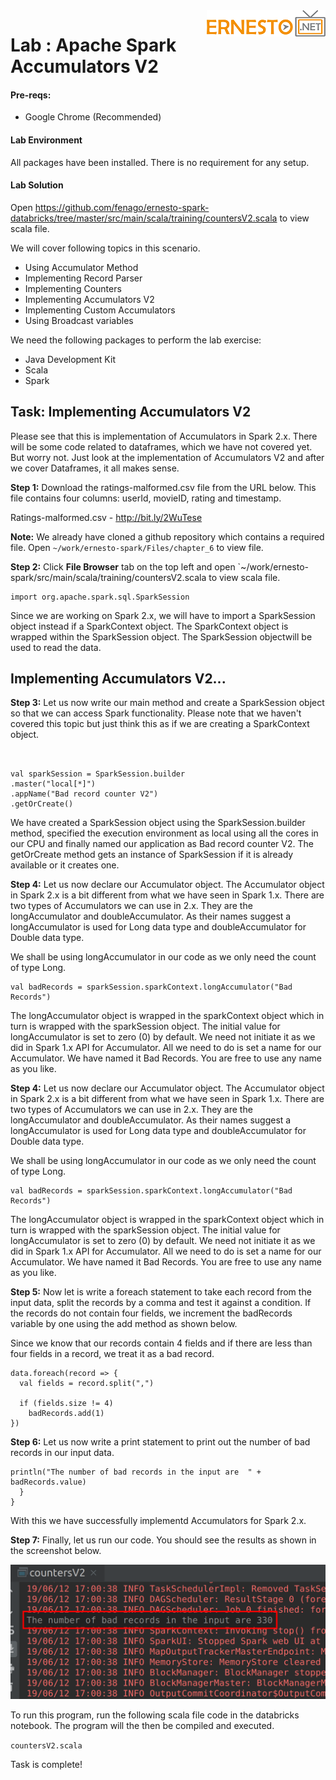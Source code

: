 <img align="right" src="./logo-small.png">

# Lab : Apache Spark Accumulators V2

#### Pre-reqs:
- Google Chrome (Recommended)

#### Lab Environment
All packages have been installed. There is no requirement for any setup.


#### Lab Solution
Open https://github.com/fenago/ernesto-spark-databricks/tree/master/src/main/scala/training/countersV2.scala to view scala file.



We will cover following topics in this scenario.
- Using Accumulator Method
- Implementing Record Parser
- Implementing Counters
- Implementing Accumulators V2
- Implementing Custom Accumulators
- Using Broadcast variables

We need the following packages to perform the lab exercise: 
- Java Development Kit
- Scala
- Spark



## Task: Implementing Accumulators V2

Please see that this is implementation of Accumulators in Spark 2.x. There will be some code related to dataframes, which we have not covered yet. But worry not. Just look at the implementation of Accumulators V2 and after we cover Dataframes, it all makes sense. 

**Step 1:** Download the ratings-malformed.csv file from the URL below. This file contains four columns: userId, movieID, rating and timestamp.

Ratings-malformed.csv - http://bit.ly/2WuTese

**Note:** We already have cloned a github repository which contains a required file. Open `~/work/ernesto-spark/Files/chapter_6` to view file.


**Step 2:** Click **File Browser** tab on the top left and open `~/work/ernesto-spark/src/main/scala/training/countersV2.scala to view scala file.

```
import org.apache.spark.sql.SparkSession
```

Since we are working on Spark 2.x, we will have to import a SparkSession object instead if a SparkContext object. The SparkContext object is wrapped within the SparkSession object. The SparkSession objectwill be used to read the data.

 ## Implementing Accumulators V2...



**Step 3:** Let us now write our main method and create a SparkSession object so that we can access Spark functionality. Please note that we haven't covered this topic but just think this as if we are creating a SparkContext object.

```


val sparkSession = SparkSession.builder
.master("local[*]")
.appName("Bad record counter V2")
.getOrCreate()
```

We have created a SparkSession object using the SparkSession.builder method, specified the execution environment as local using all the cores in our CPU and finally named our application as Bad record counter V2. The getOrCreate method gets an instance of SparkSession if it is already available or it creates one.

 

**Step 4:** Let us now declare our Accumulator object. The Accumulator object in Spark 2.x is a bit different from what we have seen in Spark 1.x. There are two types of Accumulators we can use in 2.x. They are the longAccumulator and doubleAccumulator. As their names suggest a longAccumulator is used for Long data type and doubleAccumulator for Double data type. 

We shall be using longAccumulator in our code as we only need the count of type Long. 

```
val badRecords = sparkSession.sparkContext.longAccumulator("Bad Records")
```

The longAccumulator object is wrapped in the sparkContext object which in turn is wrapped with the sparkSession object. The initial value for longAccumulator is set to zero (0) by default. We need not initiate it as we did in Spark 1.x API for Accumulator. All we need to do is set a name for our Accumulator. We have named it Bad Records. You are free to use any name as you like.

 

**Step 4:** Let us now declare our Accumulator object. The Accumulator object in Spark 2.x is a bit different from what we have seen in Spark 1.x. There are two types of Accumulators we can use in 2.x. They are the longAccumulator and doubleAccumulator. As their names suggest a longAccumulator is used for Long data type and doubleAccumulator for Double data type. 

We shall be using longAccumulator in our code as we only need the count of type Long. 

```
val badRecords = sparkSession.sparkContext.longAccumulator("Bad Records")
```

The longAccumulator object is wrapped in the sparkContext object which in turn is wrapped with the sparkSession object. The initial value for longAccumulator is set to zero (0) by default. We need not initiate it as we did in Spark 1.x API for Accumulator. All we need to do is set a name for our Accumulator. We have named it Bad Records. You are free to use any name as you like.

 

**Step 5:** Now let is write a foreach statement to take each record from the input data, split the records by a comma and test it against a condition. If the records do not contain four fields, we increment the badRecords variable by one using the add method as shown below.

Since we know that our records contain 4 fields and if there are less than four fields in a record, we treat it as a bad record.

```
data.foreach(record => {
  val fields = record.split(",")

  if (fields.size != 4)
	badRecords.add(1)
})
```

 

**Step 6:** Let us now write a print statement to print out the number of bad records in our input data.

```
println("The number of bad records in the input are  " + badRecords.value)
  }
}
```
 

With this we have successfully implementd Accumulators for Spark 2.x.

**Step 7:** Finally, let us run our code. You should see the results as shown in the screenshot below.

![](./Screenshots/Chapter_6/Selection_022.png)

To run this program, run the following scala file code in the databricks notebook. The program will the then be compiled and executed.

`countersV2.scala` 


Task is complete!















